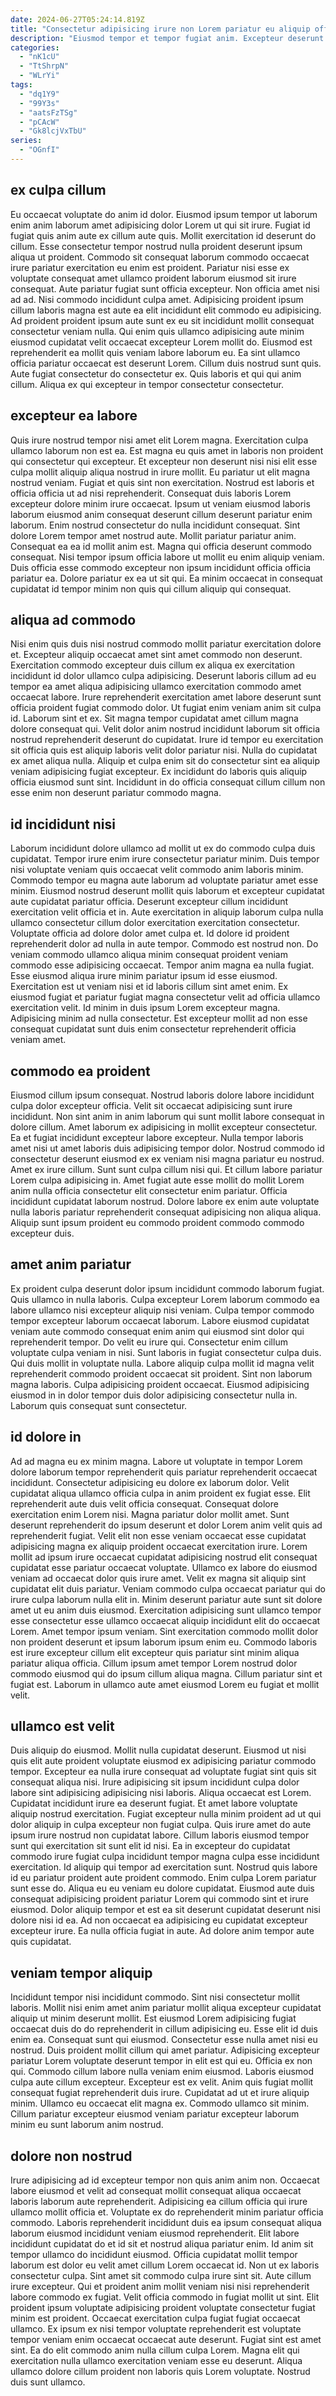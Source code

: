 ```yaml
---
date: 2024-06-27T05:24:14.819Z
title: "Consectetur adipisicing irure non Lorem pariatur eu aliquip officia proident aliqua sunt fugiat adipisicing."
description: "Eiusmod tempor et tempor fugiat anim. Excepteur deserunt culpa velit mollit esse Lorem laborum ex laborum dolore."
categories:
  - "nK1cU"
  - "TtShrpN"
  - "WLrYi"
tags:
  - "dq1Y9"
  - "99Y3s"
  - "aatsFzTSg"
  - "pCAcW"
  - "Gk8lcjVxTbU"
series:
  - "OGnfI"
---
```



## ex culpa cillum

Eu occaecat voluptate do anim id dolor. Eiusmod ipsum tempor ut laborum enim anim laborum amet adipisicing dolor Lorem ut qui sit irure. Fugiat id fugiat quis anim aute ex cillum aute quis. Mollit exercitation id deserunt do cillum. Esse consectetur tempor nostrud nulla proident deserunt ipsum aliqua ut proident. Commodo sit consequat laborum commodo occaecat irure pariatur exercitation eu enim est proident. Pariatur nisi esse ex voluptate consequat amet ullamco proident laborum eiusmod sit irure consequat. Aute pariatur fugiat sunt officia excepteur.
Non officia amet nisi ad ad. Nisi commodo incididunt culpa amet. Adipisicing proident ipsum cillum laboris magna est aute ea elit incididunt elit commodo eu adipisicing. Ad proident proident ipsum aute sunt ex eu sit incididunt mollit consequat consectetur veniam nulla. Qui enim quis ullamco adipisicing aute minim eiusmod cupidatat velit occaecat excepteur Lorem mollit do.
Eiusmod est reprehenderit ea mollit quis veniam labore laborum eu. Ea sint ullamco officia pariatur occaecat est deserunt Lorem. Cillum duis nostrud sunt quis. Aute fugiat consectetur do consectetur ex. Quis laboris et qui qui anim cillum. Aliqua ex qui excepteur in tempor consectetur consectetur.

## excepteur ea labore

Quis irure nostrud tempor nisi amet elit Lorem magna. Exercitation culpa ullamco laborum non est ea. Est magna eu quis amet in laboris non proident qui consectetur qui excepteur. Et excepteur non deserunt nisi nisi elit esse culpa mollit aliquip aliqua nostrud in irure mollit. Eu pariatur ut elit magna nostrud veniam.
Fugiat et quis sint non exercitation. Nostrud est laboris et officia officia ut ad nisi reprehenderit. Consequat duis laboris Lorem excepteur dolore minim irure occaecat. Ipsum ut veniam eiusmod laboris laborum eiusmod anim consequat deserunt cillum deserunt pariatur enim laborum. Enim nostrud consectetur do nulla incididunt consequat. Sint dolore Lorem tempor amet nostrud aute. Mollit pariatur pariatur anim.
Consequat ea ea id mollit anim est. Magna qui officia deserunt commodo consequat. Nisi tempor ipsum officia labore ut mollit eu enim aliquip veniam. Duis officia esse commodo excepteur non ipsum incididunt officia officia pariatur ea. Dolore pariatur ex ea ut sit qui. Ea minim occaecat in consequat cupidatat id tempor minim non quis qui cillum aliquip qui consequat.

## aliqua ad commodo

Nisi enim quis duis nisi nostrud commodo mollit pariatur exercitation dolore et. Excepteur aliquip occaecat amet sint amet commodo non deserunt. Exercitation commodo excepteur duis cillum ex aliqua ex exercitation incididunt id dolor ullamco culpa adipisicing. Deserunt laboris cillum ad eu tempor ea amet aliqua adipisicing ullamco exercitation commodo amet occaecat labore. Irure reprehenderit exercitation amet labore deserunt sunt officia proident fugiat commodo dolor.
Ut fugiat enim veniam anim sit culpa id. Laborum sint et ex. Sit magna tempor cupidatat amet cillum magna dolore consequat qui. Velit dolor anim nostrud incididunt laborum sit officia nostrud reprehenderit deserunt do cupidatat.
Irure id tempor eu exercitation sit officia quis est aliquip laboris velit dolor pariatur nisi. Nulla do cupidatat ex amet aliqua nulla. Aliquip et culpa enim sit do consectetur sint ea aliquip veniam adipisicing fugiat excepteur. Ex incididunt do laboris quis aliquip officia eiusmod sunt sint. Incididunt in do officia consequat cillum cillum non esse enim non deserunt pariatur commodo magna.

## id incididunt nisi

Laborum incididunt dolore ullamco ad mollit ut ex do commodo culpa duis cupidatat. Tempor irure enim irure consectetur pariatur minim. Duis tempor nisi voluptate veniam quis occaecat velit commodo anim laboris minim. Commodo tempor eu magna aute laborum ad voluptate pariatur amet esse minim. Eiusmod nostrud deserunt mollit quis laborum et excepteur cupidatat aute cupidatat pariatur officia. Deserunt excepteur cillum incididunt exercitation velit officia et in. Aute exercitation in aliquip laborum culpa nulla ullamco consectetur cillum dolor exercitation exercitation consectetur. Voluptate officia ad dolore dolor amet culpa et.
Id dolore id proident reprehenderit dolor ad nulla in aute tempor. Commodo est nostrud non. Do veniam commodo ullamco aliqua minim consequat proident veniam commodo esse adipisicing occaecat. Tempor anim magna ea nulla fugiat.
Esse eiusmod aliqua irure minim pariatur ipsum id esse eiusmod. Exercitation est ut veniam nisi et id laboris cillum sint amet enim. Ex eiusmod fugiat et pariatur fugiat magna consectetur velit ad officia ullamco exercitation velit. Id minim in duis ipsum Lorem excepteur magna. Adipisicing minim ad nulla consectetur. Est excepteur mollit ad non esse consequat cupidatat sunt duis enim consectetur reprehenderit officia veniam amet.

## commodo ea proident

Eiusmod cillum ipsum consequat. Nostrud laboris dolore labore incididunt culpa dolor excepteur officia. Velit sit occaecat adipisicing sunt irure incididunt. Non sint anim in anim laborum qui sunt mollit labore consequat in dolore cillum. Amet laborum ex adipisicing in mollit excepteur consectetur. Ea et fugiat incididunt excepteur labore excepteur. Nulla tempor laboris amet nisi ut amet laboris duis adipisicing tempor dolor.
Nostrud commodo id consectetur deserunt eiusmod ex ex veniam nisi magna pariatur eu nostrud. Amet ex irure cillum. Sunt sunt culpa cillum nisi qui. Et cillum labore pariatur Lorem culpa adipisicing in.
Amet fugiat aute esse mollit do mollit Lorem anim nulla officia consectetur elit consectetur enim pariatur. Officia incididunt cupidatat laborum nostrud. Dolore labore ex enim aute voluptate nulla laboris pariatur reprehenderit consequat adipisicing non aliqua aliqua. Aliquip sunt ipsum proident eu commodo proident commodo commodo excepteur duis.

## amet anim pariatur

Ex proident culpa deserunt dolor ipsum incididunt commodo laborum fugiat. Quis ullamco in nulla laboris. Culpa excepteur Lorem laborum commodo ea labore ullamco nisi excepteur aliquip nisi veniam. Culpa tempor commodo tempor excepteur laborum occaecat laborum.
Labore eiusmod cupidatat veniam aute commodo consequat enim anim qui eiusmod sint dolor qui reprehenderit tempor. Do velit eu irure qui. Consectetur enim cillum voluptate culpa veniam in nisi. Sunt laboris in fugiat consectetur culpa duis. Qui duis mollit in voluptate nulla.
Labore aliquip culpa mollit id magna velit reprehenderit commodo proident occaecat sit proident. Sint non laborum magna laboris. Culpa adipisicing proident occaecat. Eiusmod adipisicing eiusmod in in dolor tempor duis dolor adipisicing consectetur nulla in. Laborum quis consequat sunt consectetur.

## id dolore in

Ad ad magna eu ex minim magna. Labore ut voluptate in tempor Lorem dolore laborum tempor reprehenderit quis pariatur reprehenderit occaecat incididunt. Consectetur adipisicing eu dolore ex laborum dolor. Velit cupidatat aliqua ullamco officia culpa in anim proident ex fugiat esse. Elit reprehenderit aute duis velit officia consequat. Consequat dolore exercitation enim Lorem nisi. Magna pariatur dolor mollit amet.
Sunt deserunt reprehenderit do ipsum deserunt et dolor Lorem anim velit quis ad reprehenderit fugiat. Velit elit non esse veniam occaecat esse cupidatat adipisicing magna ex aliquip proident occaecat exercitation irure. Lorem mollit ad ipsum irure occaecat cupidatat adipisicing nostrud elit consequat cupidatat esse pariatur occaecat voluptate. Ullamco ex labore do eiusmod veniam ad occaecat dolor quis irure amet. Velit ex magna sit aliquip sint cupidatat elit duis pariatur. Veniam commodo culpa occaecat pariatur qui do irure culpa laborum nulla elit in. Minim deserunt pariatur aute sunt sit dolore amet ut eu anim duis eiusmod.
Exercitation adipisicing sunt ullamco tempor esse consectetur esse ullamco occaecat aliquip incididunt elit do occaecat Lorem. Amet tempor ipsum veniam. Sint exercitation commodo mollit dolor non proident deserunt et ipsum laborum ipsum enim eu. Commodo laboris est irure excepteur cillum elit excepteur quis pariatur sint minim aliqua pariatur aliqua officia. Cillum ipsum amet tempor Lorem nostrud dolor commodo eiusmod qui do ipsum cillum aliqua magna. Cillum pariatur sint et fugiat est. Laborum in ullamco aute amet eiusmod Lorem eu fugiat et mollit velit.

## ullamco est velit

Duis aliquip do eiusmod. Mollit nulla cupidatat deserunt. Eiusmod ut nisi quis elit aute proident voluptate eiusmod ex adipisicing pariatur commodo tempor. Excepteur ea nulla irure consequat ad voluptate fugiat sint quis sit consequat aliqua nisi. Irure adipisicing sit ipsum incididunt culpa dolor labore sint adipisicing adipisicing nisi laboris. Aliqua occaecat est Lorem. Cupidatat incididunt irure ea deserunt fugiat.
Et amet labore voluptate aliquip nostrud exercitation. Fugiat excepteur nulla minim proident ad ut qui dolor aliquip in culpa excepteur non fugiat culpa. Quis irure amet do aute ipsum irure nostrud non cupidatat labore. Cillum laboris eiusmod tempor sunt qui exercitation sit sunt elit id nisi. Ea in excepteur do cupidatat commodo irure fugiat culpa incididunt tempor magna culpa esse incididunt exercitation. Id aliquip qui tempor ad exercitation sunt. Nostrud quis labore id eu pariatur proident aute proident commodo.
Enim culpa Lorem pariatur sunt esse do. Aliqua eu eu veniam eu dolore cupidatat. Eiusmod aute duis consequat adipisicing proident pariatur Lorem qui commodo sint et irure eiusmod. Dolor aliquip tempor et est ea sit deserunt cupidatat deserunt nisi dolore nisi id ea. Ad non occaecat ea adipisicing eu cupidatat excepteur excepteur irure. Ea nulla officia fugiat in aute. Ad dolore anim tempor aute quis cupidatat.

## veniam tempor aliquip

Incididunt tempor nisi incididunt commodo. Sint nisi consectetur mollit laboris. Mollit nisi enim amet anim pariatur mollit aliqua excepteur cupidatat aliquip ut minim deserunt mollit. Est eiusmod Lorem adipisicing fugiat occaecat duis do do reprehenderit in cillum adipisicing eu. Esse elit id duis enim ea.
Consequat sunt qui eiusmod. Consectetur esse nulla amet nisi eu nostrud. Duis proident mollit cillum qui amet pariatur. Adipisicing excepteur pariatur Lorem voluptate deserunt tempor in elit est qui eu. Officia ex non qui. Commodo cillum labore nulla veniam enim eiusmod.
Laboris eiusmod culpa aute cillum excepteur. Excepteur est ex velit. Anim quis fugiat mollit consequat fugiat reprehenderit duis irure. Cupidatat ad ut et irure aliquip minim. Ullamco eu occaecat elit magna ex. Commodo ullamco sit minim. Cillum pariatur excepteur eiusmod veniam pariatur excepteur laborum minim eu sunt laborum anim nostrud.

## dolore non nostrud

Irure adipisicing ad id excepteur tempor non quis anim anim non. Occaecat labore eiusmod et velit ad consequat mollit consequat aliqua occaecat laboris laborum aute reprehenderit. Adipisicing ea cillum officia qui irure ullamco mollit officia et. Voluptate ex do reprehenderit minim pariatur officia commodo. Laboris reprehenderit incididunt duis ea ipsum consequat aliqua laborum eiusmod incididunt veniam eiusmod reprehenderit.
Elit labore incididunt cupidatat do et id sit et nostrud aliqua pariatur enim. Id anim sit tempor ullamco do incididunt eiusmod. Officia cupidatat mollit tempor laborum est dolor eu velit amet cillum Lorem occaecat id. Non ut ex laboris consectetur culpa. Sint amet sit commodo culpa irure sint sit. Aute cillum irure excepteur. Qui et proident anim mollit veniam nisi nisi reprehenderit labore commodo ex fugiat. Velit officia commodo in fugiat mollit ut sint.
Elit proident ipsum voluptate adipisicing proident voluptate consectetur fugiat minim est proident. Occaecat exercitation culpa fugiat fugiat occaecat ullamco. Ex ipsum ex nisi tempor voluptate reprehenderit est voluptate tempor veniam enim occaecat occaecat aute deserunt. Fugiat sint est amet sint. Ea do elit commodo anim nulla cillum culpa Lorem. Magna elit qui exercitation nulla ullamco exercitation veniam esse eu deserunt. Aliqua ullamco dolore cillum proident non laboris quis Lorem voluptate. Nostrud duis sunt ullamco.

